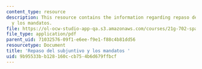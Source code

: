 ```yaml
---
content_type: resource
description: This resource contains the information regarding repaso del subjuntivo
  y los mandatos.
file: https://ol-ocw-studio-app-qa.s3.amazonaws.com/courses/21g-702-spanish-ii-spring-2004/9b95533bb128160ccb754b6d679ffbcf_MIT21G_702S04_36subj.pdf
file_type: application/pdf
parent_uid: 71032576-09f1-e6ee-f9e1-f88c4b81dd56
resourcetype: Document
title: 'Repaso del subjuntivo y los mandatos '
uid: 9b95533b-b128-160c-cb75-4b6d679ffbcf
---
```

